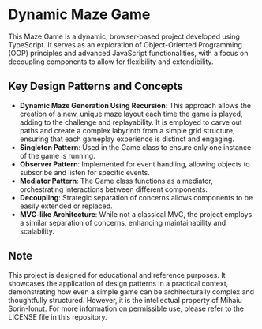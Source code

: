 # Dynamic Maze Game

This Maze Game is a dynamic, browser-based project developed using TypeScript. It serves as an exploration of Object-Oriented Programming (OOP) principles and advanced JavaScript functionalities, with a focus on decoupling components to allow for flexibility and extendibility.

## Key Design Patterns and Concepts

-   **Dynamic Maze Generation Using Recursion**: This approach allows the creation of a new, unique maze layout each time the game is played, adding to the challenge and replayability. It is employed to carve out paths and create a complex labyrinth from a simple grid structure, ensuring that each gameplay experience is distinct and engaging.
-   **Singleton Pattern**: Used in the Game class to ensure only one instance of the game is running.
-   **Observer Pattern**: Implemented for event handling, allowing objects to subscribe and listen for specific events.
-   **Mediator Pattern**: The Game class functions as a mediator, orchestrating interactions between different components.
-   **Decoupling**: Strategic separation of concerns allows components to be easily extended or replaced.
-   **MVC-like Architecture**: While not a classical MVC, the project employs a similar separation of concerns, enhancing maintainability and scalability.

## Note

This project is designed for educational and reference purposes. It showcases the application of design patterns in a practical context, demonstrating how even a simple game can be architecturally complex and thoughtfully structured. However, it is the intellectual property of Mihaiu Sorin-Ionut. For more information on permissible use, please refer to the LICENSE file in this repository.
